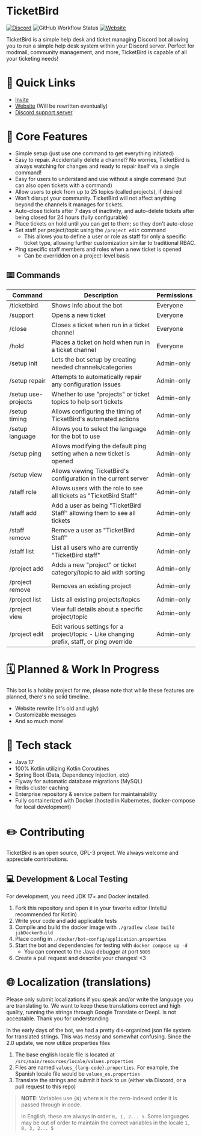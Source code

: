 # TicketBird
[![Discord](https://img.shields.io/discord/375357265198317579?label=DreamExposure&style=flat-square)](https://discord.gg/2TFqyuy)
![GitHub Workflow Status](https://img.shields.io/github/workflow/status/DreamExposure/TicketBird-Discord-Bot/Java%20CI?label=Build&style=flat-square)
[![Website](https://img.shields.io/website?down_color=red&down_message=offline&label=Status&style=flat-square&up_message=online&url=https%3A%2F%2Fticketbird.dreamexposure.org)](https://ticketbird.dreamexposure.org)

TicketBird is a simple help desk and ticket managing Discord bot allowing you to run a simple help desk system within your Discord server. 
Perfect for modmail, community management, and more, TicketBird is capable of all your ticketing needs!

# 🔗 Quick Links
- [Invite](https://discord.com/oauth2/authorize?client_id=456140067220750336&permissions=395405945880&scope=bot+applications.commands)
- [Website](https://ticketbird.dreamexposure.org) (Will be rewritten eventually)
- [Discord support server](https://discord.gg/2TFqyuy)

# 💎 Core Features
- Simple setup (just use one command to get everything initiated)
- Easy to repair. Accidentally delete a channel? No worries, TicketBird is always watching for changes and ready to repair itself via a single command!
- Easy for users to understand and use without a single command (but can also open tickets with a command)
- Allow users to pick from up to 25 topics (called projects), if desired
- Won't disrupt your community. TicketBird will not affect anything beyond the channels it manages for tickets.
- Auto-close tickets after 7 days of inactivity, and auto-delete tickets after being closed for 24 hours (fully configurable)
- Place tickets on hold until you can get to them; so they don't auto-close
- Set staff per project/topic using the `/project edit` command
  - This allows you to define a user or role as staff for only a specific ticket type, allowing further customization similar to traditional RBAC.
- Ping specific staff members and roles when a new ticket is opened
  - Can be overridden on a project-level basis

## ⌨️ Commands
| Command             | Description                                                                               | Permissions |
|---------------------|-------------------------------------------------------------------------------------------|-------------|
| /ticketbird         | Shows info about the bot                                                                  | Everyone    |
| /support            | Opens a new ticket                                                                        | Everyone    |
| /close              | Closes a ticket when run in a ticket channel                                              | Everyone    |
| /hold               | Places a ticket on hold when run in a ticket channel                                      | Everyone    |
| /setup init         | Lets the bot setup by creating needed channels/categories                                 | Admin-only  |
| /setup repair       | Attempts to automatically repair any configuration issues                                 | Admin-only  |
| /setup use-projects | Whether to use "projects" or ticket topics to help sort tickets                           | Admin-only  |
| /setup timing       | Allows configuring the timing of TicketBird's automated actions                           | Admin-only  |
| /setup language     | Allows you to select the language for the bot to use                                      | Admin-only  |
| /setup ping         | Allows modifying the default ping setting when a new ticket is opened                     | Admin-only  |
| /setup view         | Allows viewing TicketBird's configuration in the current server                           | Admin-only  |
| /staff role         | Allows users with the role to see all tickets as "TicketBird Staff"                       | Admin-only  |
| /staff add          | Add a user as being "TicketBird Staff" allowing them to see all tickets                   | Admin-only  |
| /staff remove       | Remove a user as "TicketBird Staff"                                                       | Admin-only  |
| /staff list         | List all users who are currently "TicketBird staff"                                       | Admin-only  |
| /project add        | Adds a new "project" or ticket category/topic to aid with sorting                         | Admin-only  |
| /project remove     | Removes an existing project                                                               | Admin-only  |
| /project list       | Lists all existing projects/topics                                                        | Admin-only  |
| /project view       | View full details about a specific project/topic                                          | Admin-only  |
| /project edit       | Edit various settings for a project/topic - Like changing prefix, staff, or ping override | Admin-only  |

# 🗓️ Planned & Work In Progress
This bot is a hobby project for me, please note that while these features are planned, there's no solid timeline.
- Website rewrite (It's old and ugly)
- Customizable messages
- And so much more!

# 🧰 Tech stack
- Java 17
- 100% Kotlin utilizing Kotlin Coroutines
- Spring Boot (Data, Dependency Injection, etc)
- Flyway for automatic database migrations (MySQL)
- Redis cluster caching
- Enterprise repository & service pattern for maintainability
- Fully containerized with Docker (hosted in Kubernetes, docker-compose for local development)

# ✏️ Contributing
TicketBird is an open source, GPL-3 project. We always welcome and appreciate contributions.

## 💻 Development & Local Testing
For development, you need JDK 17+ and Docker installed.

1. Fork this repository and open it in your favorite editor (IntelliJ recommended for Kotlin)
2. Write your code and add applicable tests
3. Compile and build the docker image with `./gradlew clean build jibDockerBuild`
4. Place config in `./docker/bot-config/application.properties`
5. Start the bot and dependencies for testing with `docker compose up -d`
   - You can connect to the Java debugger at port `5005`
6. Create a pull request and describe your changes! <3

# 🌐 Localization (translations)
Please only submit localizations if you speak and/or write the language you are translating to.
We want to keep these translations correct and high quality, running the strings through Google Translate or DeepL is not acceptable.
Thank you for understanding

In the early days of the bot, we had a pretty dis-organized json file system for translated strings.
This was messy and somewhat confusing. Since the 2.0 update, we now utilize properties files

1. The base english locale file is located at `/src/main/resources/locale/values.properties`
2. Files are named `values_{lang-code}.properties`. For example, the Spanish locale file would be `values_es.properties`
3. Translate the strings and submit it back to us (either via Discord, or a pull request to this repo)

> **NOTE**: Variables use `{N}` where `N` is the zero-indexed order it is passed through in code.
> 
> In English, these are always in order `0, 1, 2... 5`. Some languages may be out of order to maintain the correct variables in the locale `1, 0, 3, 2... 5`

